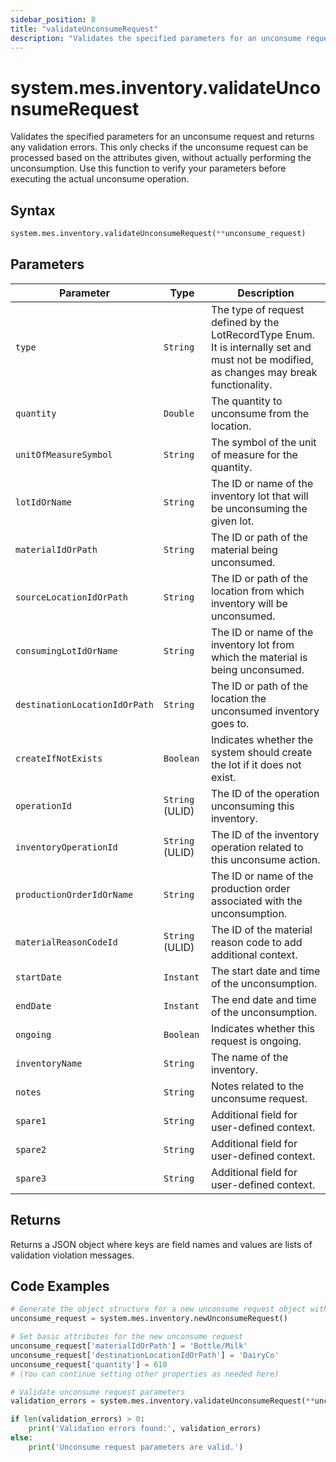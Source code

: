 ```yaml
---
sidebar_position: 8
title: "validateUnconsumeRequest"
description: "Validates the specified parameters for an unconsume request and returns any validation errors."
---
```


# system.mes.inventory.validateUnconsumeRequest

Validates the specified parameters for an unconsume request and returns any validation errors. This only checks if the unconsume request can be processed based on the attributes given, without actually performing the unconsumption. Use this function to verify your parameters before executing the actual unconsume operation.

## Syntax

```python
system.mes.inventory.validateUnconsumeRequest(**unconsume_request)
```

## Parameters

| Parameter                     | Type            | Description                                                                                                                               |
| ----------------------------- | --------------- | ----------------------------------------------------------------------------------------------------------------------------------------- |
| `type`                        | `String`        | The type of request defined by the LotRecordType Enum. It is internally set and must not be modified, as changes may break functionality. |
| `quantity`                    | `Double`        | The quantity to unconsume from the location.                                                                                              |
| `unitOfMeasureSymbol`         | `String`        | The symbol of the unit of measure for the quantity.                                                                                       |
| `lotIdOrName`                 | `String`        | The ID or name of the inventory lot that will be unconsuming the given lot.                                                               |
| `materialIdOrPath`            | `String`        | The ID or path of the material being unconsumed.                                                                                          |
| `sourceLocationIdOrPath`      | `String`        | The ID or path of the location from which inventory will be unconsumed.                                                                   |
| `consumingLotIdOrName`        | `String`        | The ID or name of the inventory lot from which the material is being unconsumed.                                                          |
| `destinationLocationIdOrPath` | `String`        | The ID or path of the location the unconsumed inventory goes to.                                                                          |
| `createIfNotExists`           | `Boolean`       | Indicates whether the system should create the lot if it does not exist.                                                                  |
| `operationId`                 | `String` (ULID) | The ID of the operation unconsuming this inventory.                                                                                       |
| `inventoryOperationId`        | `String` (ULID) | The ID of the inventory operation related to this unconsume action.                                                                       |
| `productionOrderIdOrName`     | `String`        | The ID or name of the production order associated with the unconsumption.                                                                 |
| `materialReasonCodeId`        | `String` (ULID) | The ID of the material reason code to add additional context.                                                                             |
| `startDate`                   | `Instant`       | The start date and time of the unconsumption.                                                                                             |
| `endDate`                     | `Instant`       | The end date and time of the unconsumption.                                                                                               |
| `ongoing`                     | `Boolean`       | Indicates whether this request is ongoing.                                                                                                |
| `inventoryName`               | `String`        | The name of the inventory.                                                                                                                |
| `notes`                       | `String`        | Notes related to the unconsume request.                                                                                                   |
| `spare1`                      | `String`        | Additional field for user-defined context.                                                                                                |
| `spare2`                      | `String`        | Additional field for user-defined context.                                                                                                |
| `spare3`                      | `String`        | Additional field for user-defined context.                                                                                                |

## Returns

Returns a JSON object where keys are field names and values are lists of validation violation messages.

## Code Examples

```python
# Generate the object structure for a new unconsume request object with no initial arguments
unconsume_request = system.mes.inventory.newUnconsumeRequest()

# Set basic attributes for the new unconsume request
unconsume_request['materialIdOrPath'] = 'Bottle/Milk'
unconsume_request['destinationLocationIdOrPath'] = 'DairyCo'
unconsume_request['quantity'] = 610
# (You can continue setting other properties as needed here)

# Validate unconsume request parameters
validation_errors = system.mes.inventory.validateUnconsumeRequest(**unconsume_request)

if len(validation_errors) > 0:
    print('Validation errors found:', validation_errors)
else:
    print('Unconsume request parameters are valid.')
```
